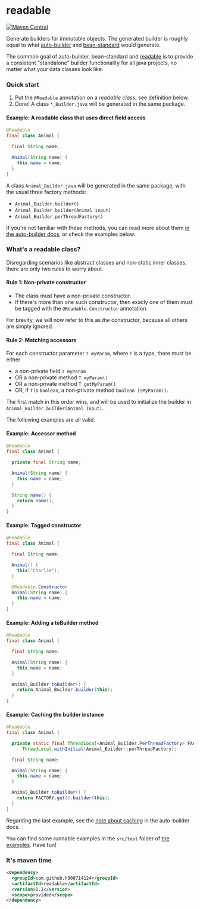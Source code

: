 # readable

[![Maven Central](https://maven-badges.herokuapp.com/maven-central/com.github.h908714124/readable/badge.svg)](https://maven-badges.herokuapp.com/maven-central/com.github.h908714124/readable)

Generate builders for immutable objects. The generated builder is roughly equal to what
[auto-builder](https://github.com/h908714124/auto-builder) and
[bean-standard](https://github.com/h908714124/bean-standard) would generate.

The common goal of auto-builder, bean-standard and [readable](https://github.com/h908714124/readable)
is to provide a consistent "standalone" builder functionality for all java projects,
no matter what your data classes look like.

### Quick start

1. Put the `@Readable` annotation on a <em>readable class</em>, see definition below.
1. Done! A class `*_Builder.java` will be generated in the same package.

#### Example: A readable class that uses direct field access

````java
@Readable
final class Animal {

  final String name;

  Animal(String name) {
    this.name = name;
  }
}
````

A class `Animal_Builder.java` will be generated in the same package,
with the usual three factory methods:

* `Animal_Builder.builder()`
* `Animal_Builder.builder(Animal input)`
* `Animal_Builder.perThreadFactory()`

If you're not familiar with these methods, you can read more about them
[in the auto-builder docs](https://github.com/h908714124/auto-builder#quick-start),
or check the examples below.

### What's a readable class?

Disregarding scenarios like abstract classes and non-static inner classes,
there are only two rules to worry about.

#### Rule 1: Non-private constructor

* The class must have a non-private constructor.
* If there's more than one such constructor,
  then exacly one of them must be tagged with the `@Readable.Constructor` annotation.

For brevity, we will now refer to this as <em>the</em> constructor,
because all others are simply ignored.

#### Rule 2: Matching accessors

For each constructor parameter `T myParam`, where `T` is a type, there must be either

* a non-private field `T myParam`
* OR a non-private method `T myParam()`
* OR a non-private method `T getMyParam()`
* OR, if `T` is `boolean`, a non-private method `boolean isMyParam()`.

The first match in this order wins, and will be used to initialize the builder 
in `Animal_Builder.builder(Animal input)`.

The following examples are all valid.

#### Example: Accessor method

````java
@Readable
final class Animal {

  private final String name;

  Animal(String name) {
    this.name = name;
  }

  String name() {
    return name();
  }
}
````

#### Example: Tagged constructor

````java
@Readable
final class Animal {

  final String name;

  Animal() {
    this("Charlie");
  }

  @Readable.Constructor
  Animal(String name) {
    this.name = name;
  }
}
````

#### Example: Adding a toBuilder method

````java
@Readable
final class Animal {

  final String name;

  Animal(String name) {
    this.name = name;
  }

  Animal_Builder toBuilder() {
    return Animal_Builder.builder(this);
  }
}
````

#### Example: Caching the builder instance

````java
@Readable
final class Animal {

  private static final ThreadLocal<Animal_Builder.PerThreadFactory> FACTORY =
      ThreadLocal.withInitial(Animal_Builder::perThreadFactory);

  final String name;

  Animal(String name) {
    this.name = name;
  }

  Animal_Builder toBuilder() {
    return FACTORY.get().builder(this);
  }
}
````

Regarding the last example, see the
[note about caching](https://github.com/h908714124/auto-builder#caching) in the auto-builder docs.

You can find some runnable examples in the `src/test` folder of
[the examples](https://github.com/h908714124/readable/tree/master/examples).
Have fun!

### It's maven time

````xml
<dependency>
  <groupId>com.github.h908714124</groupId>
  <artifactId>readable</artifactId>
  <version>1.1</version>
  <scope>provided</scope>
</dependency>
````
